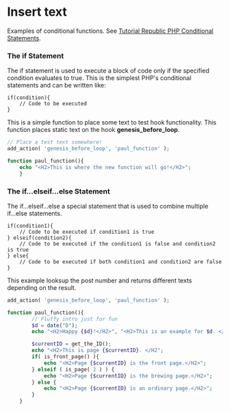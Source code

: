 # Insert text
Examples of conditional functions. See [Tutorial Republic PHP Conditional Statements](https://www.tutorialrepublic.com/php-tutorial/php-if-else-statements.php).

### The if Statement
The if statement is used to execute a block of code only if the specified condition evaluates to true. This is the simplest PHP's conditional statements and can be written like:
```
if(condition){
    // Code to be executed
}
```



This is a simple function to place some text to test hook functionality. This function places static text on the hook **genesis_before_loop**.
``` php
// Place a test text somewhere!
add_action( 'genesis_before_loop', 'paul_function' );

function paul_function(){
    echo "<H2>This is where the new function will go!</H2>";
    }
```

### The if...elseif...else Statement
The if...elseif...else a special statement that is used to combine multiple if...else statements.
```
if(condition1){
    // Code to be executed if condition1 is true
} elseif(condition2){
    // Code to be executed if the condition1 is false and condition2 is true
} else{
    // Code to be executed if both condition1 and condition2 are false
}
```

This example looksup the post number and returns different texts depending on the result.
``` php
add_action( 'genesis_before_loop', 'paul_function' );

function paul_function(){
		// Fluffy intro just for fun
		$d = date("D");
		echo "<H2>Happy {$d}!</H2>", "<H2>This is an example for $d. </H2";

		$currentID = get_the_ID();
		echo "<H2>This is page {$currentID}. </H2";
		if( is_front_page() ){
			echo "<H2>Page {$currentID} is the front page.</H2>";
		} elseif ( is_page( 2 ) ) {
			echo "<H2>Page {$currentID} is the brewing page.</H2>";
		} else {
			echo "<H2>Page {$currentID} is an ordinary page.</H2>";
		}
    }
```
